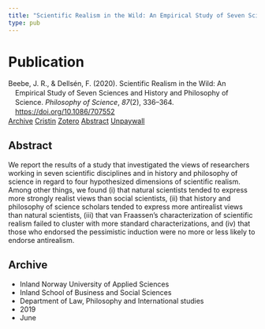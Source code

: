 ```yaml
---
title: "Scientific Realism in the Wild: An Empirical Study of Seven Sciences and History and Philosophy of Science"
type: pub
---
```

<h1>Publication</h1>
<article id="csl-bib-container-F7Y26UEN" class="csl-bib-container">
  <div class="csl-bib-body" style="line-height: 1.35; padding-left: 1em; text-indent:-1em;">
  <div class="csl-entry">Beebe, J. R., &amp; Dells&#xE9;n, F. (2020). Scientific Realism in the Wild: An Empirical Study of Seven Sciences and History and Philosophy of Science. <i>Philosophy of Science</i>, <i>87</i>(2), 336&#x2013;364. <a href="https://doi.org/10.1086/707552">https://doi.org/10.1086/707552</a></div>
</div>
  <div class="csl-bib-buttons">
    <a href="#taxonomy-article-F7Y26UEN" class="csl-bib-button">Archive</a>
    <a href="https://app.cristin.no/results/show.jsf?id=1704057" alt="Cristin URL" class="csl-bib-button">Cristin</a>
    <a href="http://zotero.org/groups/5022929/items/F7Y26UEN" alt="Zotero URL" class="csl-bib-button">Zotero</a>
    <a href="#abstract-article-F7Y26UEN" class="csl-bib-button">Abstract</a>
    <a href="https://psyarxiv.com/z2gek/download" class="csl-bib-button">Unpaywall</a>
  </div>
  <div id="csl-bib-meta-container-F7Y26UEN"></div>
</article>
<div id="csl-bib-meta-F7Y26UEN" class="csl-bib-meta">
  <article id="abstract-article-F7Y26UEN" class="abstract-article">
    <h1>Abstract</h1>
    We report the results of a study that investigated the views of researchers working in seven scientific disciplines and in history and philosophy of science in regard to four hypothesized dimensions of scientific realism. Among other things, we found (i) that natural scientists tended to express more strongly realist views than social scientists, (ii) that history and philosophy of science scholars tended to express more antirealist views than natural scientists, (iii) that van Fraassen’s characterization of scientific realism failed to cluster with more standard characterizations, and (iv) that those who endorsed the pessimistic induction were no more or less likely to endorse antirealism.
  </article>
  <article id="taxonomy-article-F7Y26UEN" class="taxonomy-article">
    <h1>Archive</h1>
    <ul>
      <li>Inland Norway University of Applied Sciences</li>
      <li>Inland School of Business and Social Sciences</li>
      <li>Department of Law, Philosophy and International studies</li>
      <li>2019</li>
      <li>June</li>
    </ul>
  </article>
</div>
